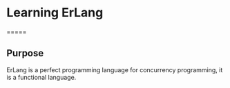 # Learning ErLang
=====

## Purpose
ErLang is a perfect programming language for concurrency programming, it is a functional language.